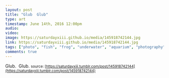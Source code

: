 ```yaml
---
layout: post
title: "Glub  Glub"
type: art
timestamp: June 14th, 2016 12:00pm
audio: 
video: 
image: https://saturdayxiii.github.io/media/145918742144.jpg
link: https://saturdayxiii.github.io/media/145918742144.jpg
tags: ["photo", "fish", "frog", "underwater", "aquarium", "photography"]
comments: true
---
```

Glub.  Glub.
<small>source: [https://saturdayxiii.tumblr.com/post/145918742144](https://saturdayxiii.tumblr.com/post/145918742144)</small>